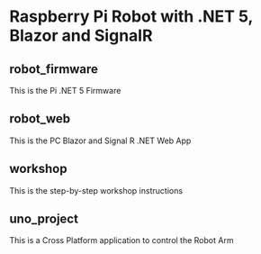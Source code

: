 # Raspberry Pi Robot with .NET 5, Blazor and SignalR

## robot_firmware

This is the Pi .NET 5 Firmware

## robot_web

This is the PC Blazor and Signal R .NET Web App

## workshop

This is the step-by-step workshop instructions

## uno_project

This is a Cross Platform application to control the Robot Arm